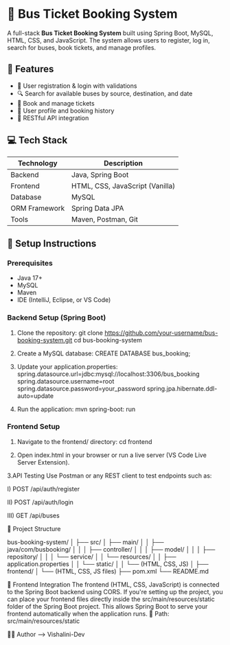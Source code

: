 # 🚌 Bus Ticket Booking System

A full-stack **Bus Ticket Booking System** built using Spring Boot, MySQL, HTML, CSS, and JavaScript. The system allows users to register, log in, search for buses, book tickets, and manage profiles.

## 📌 Features

- 🔐 User registration & login with validations
- 🔍 Search for available buses by source, destination, and date
- 🧾 Book and manage tickets
- 👤 User profile and booking history
- 📄 RESTful API integration

## 💻 Tech Stack

| Technology     | Description                          |
|----------------|--------------------------------------|
| Backend        | Java, Spring Boot                    |
| Frontend       | HTML, CSS, JavaScript (Vanilla)      |
| Database       | MySQL                                |
| ORM Framework  | Spring Data JPA                      |
| Tools          | Maven, Postman, Git                  |

## 🔧 Setup Instructions

### Prerequisites

- Java 17+
- MySQL
- Maven
- IDE (IntelliJ, Eclipse, or VS Code)

### Backend Setup (Spring Boot)

1. Clone the repository:
   git clone https://github.com/your-username/bus-booking-system.git
   cd bus-booking-system
   
2. Create a MySQL database:
   CREATE DATABASE bus_booking;
   
3. Update your application.properties:
   spring.datasource.url=jdbc:mysql://localhost:3306/bus_booking
   spring.datasource.username=root
   spring.datasource.password=your_password
   spring.jpa.hibernate.ddl-auto=update

4. Run the application:
   mvn spring-boot: run

### Frontend Setup

1. Navigate to the frontend/ directory:
   cd frontend
   
2. Open index.html in your browser or run a live server (VS Code Live Server Extension).

3.API Testing
   Use Postman or any REST client to test endpoints such as:

   I)    POST /api/auth/register

   II)   POST /api/auth/login

   III)  GET /api/buses

🧩 Project Structure
   
bus-booking-system/
│
├── src/
│   ├── main/
│   │   ├── java/com/busbooking/
│   │   │   ├── controller/
│   │   │   ├── model/
│   │   │   ├── repository/
│   │   │   └── service/
│   │   └── resources/
│   │       ├── application.properties
│   │       └── static/
│   │           └── (HTML, CSS, JS)
│
├── frontend/
│   └── (HTML, CSS, JS files)
├── pom.xml
└── README.md

🧩 Frontend Integration
     The frontend (HTML, CSS, JavaScript) is connected to the Spring Boot backend using CORS.
     If you're setting up the project, you can place your frontend files directly inside the src/main/resources/static folder of the Spring Boot project. This allows Spring Boot to serve your frontend automatically when the application runs.
     📂 Path: src/main/resources/static

🧑‍💻 Author --> Vishalini-Dev


   


